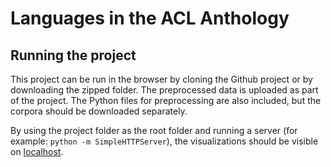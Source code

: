 # Languages in the ACL Anthology
## Running the project
This project can be run in the browser by cloning the Github project or by downloading the zipped folder. The preprocessed data is uploaded as part of the project. The Python files for preprocessing are also included, but the corpora should be downloaded separately.

By using the project folder as the root folder and running a server (for example: `python -m SimpleHTTPServer`), the visualizations should be visible on [localhost](http://localhost:8000/).
